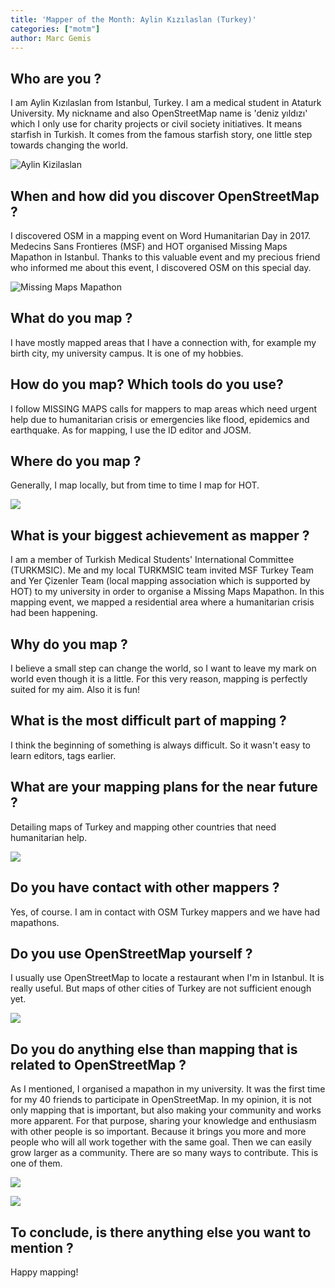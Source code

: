 ```yaml
---
title: 'Mapper of the Month: Aylin Kızılaslan (Turkey)'
categories: ["motm"]
author: Marc Gemis
---
```


## Who are you ?

I am Aylin Kızılaslan from Istanbul, Turkey. I am a medical student  in Ataturk University. My nickname and also OpenStreetMap name is 'deniz yıldızı' which I only use for charity projects or civil society initiatives. It means starfish in Turkish. It comes from the famous starfish story, one little step towards changing the world.

![Aylin Kizilaslan](https://photos.smugmug.com/OSM/Screenshots/Mapper-in-the-Spotlight/Aylin-Kizilaslan/i-58D7VZR/0/fa278d9b/XL/1-XL.jpg)

## When and how did you discover OpenStreetMap ?

I discovered OSM in a mapping event on Word Humanitarian Day  in 2017. Medecins Sans Frontieres (MSF) and HOT organised Missing Maps Mapathon in Istanbul. Thanks to this valuable  event and my precious friend who informed me about this event, I discovered OSM on this special day.

![Missing Maps Mapathon](https://photos.smugmug.com/OSM/Screenshots/Mapper-in-the-Spotlight/Aylin-Kizilaslan/i-mzX73Sz/0/da0690d3/L/2-L.jpg)

## What do you map ?

I have mostly mapped areas that I have a connection with, for example my birth city, my university campus. It is one of my hobbies.

## How do you map? Which tools do you use?

I follow MISSING MAPS calls for mappers to map areas which need urgent help due to humanitarian crisis or emergencies like flood, epidemics and earthquake. As for mapping, I use the ID editor and   JOSM.

## Where do you map ?
Generally,  I map locally, but from time to time I map for HOT.

![](https://photos.smugmug.com/OSM/Screenshots/Mapper-in-the-Spotlight/Aylin-Kizilaslan/i-Vxq4chQ/0/402d25e9/L/3-L.jpg)

## What is your biggest achievement as mapper ?

I am a member of Turkish Medical Students' International Committee (TURKMSIC). Me and my local TURKMSIC team invited MSF Turkey Team and Yer Çizenler Team (local mapping association which is supported by HOT)  to my university in order  to organise a Missing Maps Mapathon.  In this mapping event, we mapped a residential area where a humanitarian crisis had been happening.

## Why do you map ?

I believe a small step can change the world, so I want to leave my mark on world even though it is a little. For this very reason, mapping is perfectly suited for my aim. Also it is fun!

## What is the most difficult part of mapping ?

I think the beginning of something is always difficult. So it wasn't easy to learn editors, tags earlier.

## What are your mapping plans for the near future ?

Detailing maps of Turkey and mapping other countries that need humanitarian help.

![](https://photos.smugmug.com/OSM/Screenshots/Mapper-in-the-Spotlight/Aylin-Kizilaslan/i-DD6BrrV/0/29b08491/L/4-L.jpg)

## Do you have contact with other mappers ?

Yes, of course. I am in contact with OSM Turkey mappers and we have had mapathons.


## Do you use OpenStreetMap yourself ?

I usually use OpenStreetMap  to locate a restaurant when I'm in Istanbul.  It is really useful. But  maps of other cities of Turkey are not sufficient enough yet.




![](https://photos.smugmug.com/OSM/Screenshots/Mapper-in-the-Spotlight/Aylin-Kizilaslan/i-Lmc9Ddc/0/cc3b5735/L/5-L.jpg)



## Do you do anything else than mapping that is related to OpenStreetMap ?
As I mentioned, I organised a mapathon in my university. It was the first time for my 40 friends to participate in OpenStreetMap. In my opinion, it is not only mapping that is important, but also making your community and works more apparent. For that purpose, sharing your knowledge and enthusiasm with other people is so important. Because it brings you more and more people who will all work together with the same goal. Then  we can easily grow larger as a community. There are so many ways to contribute. This is one of them.

![](https://photos.smugmug.com/OSM/Screenshots/Mapper-in-the-Spotlight/Aylin-Kizilaslan/i-c99qmDd/0/73c55036/L/6-L.jpg)

![](https://photos.smugmug.com/OSM/Screenshots/Mapper-in-the-Spotlight/Aylin-Kizilaslan/i-HXTCdBP/0/da06db40/L/7-L.jpg)

## To conclude, is there anything else you want to mention ?
 Happy mapping!
